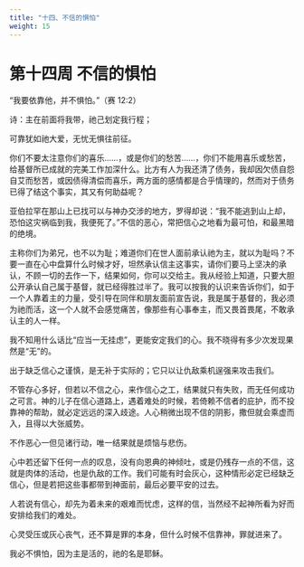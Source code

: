 ```yaml
---
title: "十四、不信的惧怕"
weight: 15
---
```


# 第十四周 不信的惧怕

“我要依靠他，并不惧怕。”（赛 12:2）

诗：主在前面将我带，祂己划定我行程；

可靠犹如祂大爱，无忧无惧往前征。

你们不要太注意你们的喜乐……，或是你们的愁苦……，你们不能用喜乐或愁苦，给基督所已成就的完美工作加深什么。比方有人为我还清了债务，我却因欠债自怨自艾而愁苦，或因债得清偿而喜乐，两方面的感情都是合乎情理的，然而对于债务已得了结这个事实，其又有何助益呢？

亚伯拉罕在那山上已找可以与神办交涉的地方，罗得却说：“我不能逃到山上却，恐怕这灾祸临到我，我便死了。”不信的恶心，常把信心之地看为最可怕，和最黑暗的绝境。

主称你们为弟兄，也不以为耻；难道你们在世人面前承认祂为主，就以为耻吗？不要一直在心中盘算什么时候才好，坦然承认信主这事实，请你们要马上坚决的承认，不顾一切的去作一下，结果如何，你可以交给主。我从经验上知道，只要大胆公开承认自己属于基督，就已经得胜过半了。我可以按我的认识来告诉你们，如于一个人靠着主的力量，受引导在同伴和朋友面前宣告说，我是属于基督的，我必须为祂而活，这一个人就不会感觉痛苦，像那些有心事奉主，而又畏首畏尾，不敢承认主的人一样。

我不知用什么话比“应当一无挂虑”，更能安定我们的心。我不晓得有多少次发现果然是“无”的。

出于缺乏信心之谨慎，是无补于实际的；它只以让仇敌乘机逞强来攻击我们。

不管存心多好，但若以不信之心，来作信心之工，结果就只有失败，而无任何成功之可言。神的儿子在信心道路上，遇着难处的时候，若倚赖不信者的庇护，而不投靠神的帮助，就必定远远的深入歧途。人心稍微出现不信的阴影，撒但就会乘虚而入，且得以大张威势。

不作恶心一但见诸行动，唯一结果就是烦恼与悲伤。

心中若还留下任何一点的叹息，没有向恩典的神倾吐，或是仍残存一点的不信，这就是肉体的活动，也是仇敌的工作。我们可能有时会灰心，这种情形必定已经缺乏信心，但是若把这些事都带到神面前，最后必要平安的过去。

人若说有信心，却先为着未来的艰难而忧虑，这样的信，当然经不起神所看为好而安排给我们的难处。

心灵受压或灰心丧气，还不算是罪的本身，但什么时候不信靠神，罪就进来了。

我必不惧怕，因为主是活的，祂的名是耶稣。
